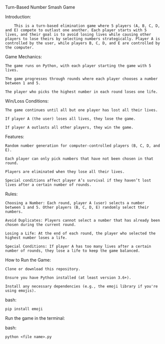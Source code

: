 Turn-Based Number Smash Game

Introduction:

        This is a turn-based elimination game where 5 players (A, B, C, D, and E) compete to outlast one another. Each player starts with 5 lives, and their goal is to avoid losing lives while causing other players to lose theirs by selecting numbers strategically. Player A is controlled by the user, while players B, C, D, and E are controlled by the computer.

Game Mechanics:

    The game runs on Python, with each player starting the game with 5 lives.

    The game progresses through rounds where each player chooses a number between 1 and 5.

    The player who picks the highest number in each round loses one life.
    
Win/Loss Conditions:

    The game continues until all but one player has lost all their lives.
    
    If player A (the user) loses all lives, they lose the game.
    
    If player A outlasts all other players, they win the game.
    
Features:

    Random number generation for computer-controlled players (B, C, D, and E).
    
    Each player can only pick numbers that have not been chosen in that round.
    
    Players are eliminated when they lose all their lives.

    Special conditions affect player A’s survival if they haven’t lost lives after a certain number of rounds.

Rules:

    Choosing a Number: Each round, player A (user) selects a number between 1 and 5. Other players (B, C, D, E) randomly select their numbers.
    
    Avoid Duplicates: Players cannot select a number that has already been chosen during the current round.
    
    Losing a Life: At the end of each round, the player who selected the highest number loses a life.
    
    Special Conditions: If player A has too many lives after a certain number of rounds, they lose a life to keep the game balanced.
    
How to Run the Game:

    Clone or download this repository.
    
    Ensure you have Python installed (at least version 3.6+).
    
    Install any necessary dependencies (e.g., the emoji library if you're using emojis).
    
bash:

    pip install emoji
    
Run the game in the terminal:

bash:

    python <file name>.py



